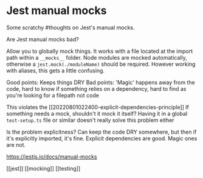 # Jest manual mocks

Some scratchy #thoughts on Jest's manual mocks.

Are Jest manual mocks bad?

Allow you to globally mock things. It works with a file located at the import path within a `__mocks__` folder.
Node modules are mocked automatically, otherwise a `jest.mock(./moduleName)` should be required.
However working with aliases, this gets a little confusing.

Good points: Keeps things DRY
Bad points: 'Magic' happens away from the code, hard to know if something relies on a dependency, hard to find as you're looking for a filepath not code

This violates the [[20220801022400-explicit-dependencies-principle]]
If something needs a mock, shouldn't it mock it itself?
Having it in a global `test-setup.ts` file or similar doesn't really solve this problem either

Is the problem explicitness? Can keep the code DRY somewhere, but then if it's explicitly imported, it's fine. Explicit dependencies are good. Magic ones are not.

https://jestjs.io/docs/manual-mocks

[[jest]]
[[mocking]]
[[testing]]